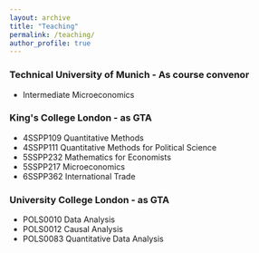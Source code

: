 ```yaml
---
layout: archive
title: "Teaching"
permalink: /teaching/
author_profile: true
--- 
```

### Technical University of Munich - As course convenor
* Intermediate Microeconomics

### King's College London - as GTA
* 4SSPP109 Quantitative Methods
* 4SSPP111 Quantitative Methods for Political Science
* 5SSPP232 Mathematics for Economists
* 5SSPP217 Microeconomics 
* 6SSPP362 International Trade

### University College London - as GTA
* POLS0010 Data Analysis
* POLS0012 Causal Analysis
* POLS0083 Quantitative Data Analysis
